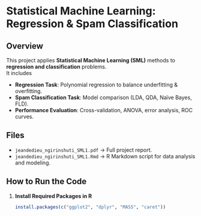 # Statistical Machine Learning: Regression & Spam Classification

## Overview
This project applies **Statistical Machine Learning (SML)** methods to **regression and classification** problems.  
It includes
- **Regression Task**: Polynomial regression to balance underfitting & overfitting.
- **Spam Classification Task**: Model comparison (LDA, QDA, Naïve Bayes, FLD).
- **Performance Evaluation**: Cross-validation, ANOVA, error analysis, ROC curves.

## Files
- `jeandedieu_ngirinshuti_SML1.pdf` → Full project report.  
- `jeandedieu_ngirinshuti_SML1.Rmd` → R Markdown script for data analysis and modeling.  

## How to Run the Code
1. **Install Required Packages in R**
   ```r
   install.packages(c("ggplot2", "dplyr", "MASS", "caret"))
